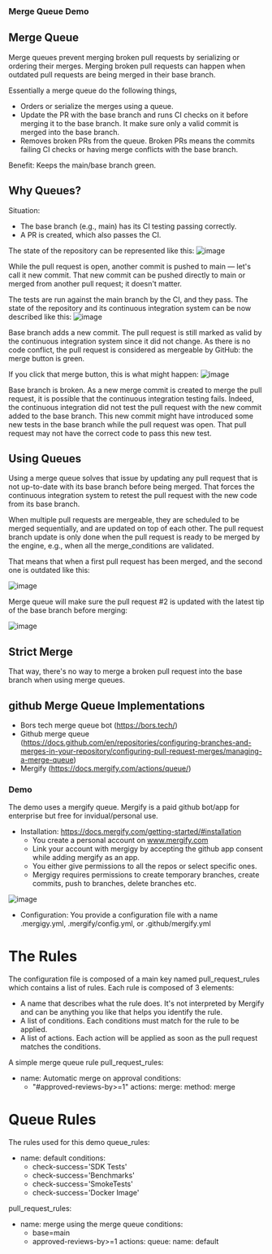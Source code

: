 ### Merge Queue Demo

## Merge Queue

Merge queues prevent merging broken pull requests by serializing or ordering their merges. Merging broken pull requests can happen when outdated pull requests are being merged in their base branch. 

Essentially a merge queue do the following things,
 - Orders or serialize the merges using a queue.
 - Update the PR with the base branch and runs CI checks on it before merging it to the base branch. It make sure only a valid commit is merged into      the base branch.
 - Removes broken PRs from the queue. Broken PRs means the commits failing CI checks or having merge conflicts with the base branch.

Benefit:
Keeps the main/base branch green.

## Why Queues?

Situation:
- The base branch (e.g., main) has its CI testing passing correctly.
- A PR is created, which also passes the CI.

The state of the repository can be represented like this:
![image](https://user-images.githubusercontent.com/59575775/213455560-a0a5d37d-deff-48af-9f2f-d9d42b342a1b.png)

While the pull request is open, another commit is pushed to main — let's call it new commit. That new commit can be pushed directly to main or merged from another pull request; it doesn't matter.

The tests are run against the main branch by the CI, and they pass. The state of the repository and its continuous integration system can be now described like this:
![image](https://user-images.githubusercontent.com/59575775/213455909-442b4af7-8cc8-455c-b3a6-8a9689b142bd.png)

Base branch adds a new commit. The pull request is still marked as valid by the continuous integration system since it did not change. As there is no code conflict, the pull request is considered as mergeable by GitHub: the merge button is green.

If you click that merge button, this is what might happen:
![image](https://user-images.githubusercontent.com/59575775/213456170-5f2271c0-dd43-43ba-aca6-4d9f0caf0d92.png)

Base branch is broken. As a new merge commit is created to merge the pull request, it is possible that the continuous integration testing fails. Indeed, the continuous integration did not test the pull request with the new commit added to the base branch. This new commit might have introduced some new tests in the base branch while the pull request was open. That pull request may not have the correct code to pass this new test.


## Using Queues

Using a merge queue solves that issue by updating any pull request that is not up-to-date with its base branch before being merged. That forces the continuous integration system to retest the pull request with the new code from its base branch.

When multiple pull requests are mergeable, they are scheduled to be merged sequentially, and are updated on top of each other. The pull request branch update is only done when the pull request is ready to be merged by the engine, e.g., when all the merge_conditions are validated.

That means that when a first pull request has been merged, and the second one is outdated like this:

![image](https://user-images.githubusercontent.com/59575775/213458215-9fb5367c-94ea-473c-842a-61fb3fdbf1f8.png)


Merge queue will make sure the pull request #2 is updated with the latest tip of the base branch before merging:

![image](https://user-images.githubusercontent.com/59575775/213458359-6107ffcc-71c4-4a6a-9cf1-28da35641b14.png)


## Strict Merge
That way, there's no way to merge a broken pull request into the base branch when using merge queues.

## github Merge Queue Implementations
- Bors tech merge queue bot (https://bors.tech/)
- Github merge queue (https://docs.github.com/en/repositories/configuring-branches-and-merges-in-your-repository/configuring-pull-request-merges/managing-a-merge-queue)
- Mergify (https://docs.mergify.com/actions/queue/)

### Demo
The demo uses a mergify queue. Mergify is a paid github bot/app for enterprise but free for invidual/personal use.
- Installation: https://docs.mergify.com/getting-started/#installation
  - You create a personal account on www.mergify.com
  - Link your account with mergigy by accepting the github app consent while adding mergify as an app.
  - You either give permissions to all the repos or select specific ones.
  - Mergigy requires permissions to create temporary branches, create commits, push to branches, delete branches etc.

![image](https://user-images.githubusercontent.com/59575775/213461070-c1ac3d3a-625c-4feb-b8c6-32aaa104e32b.png)

- Configuration: You provide a configuration file with a name .mergigy.yml, .mergify/config.yml, or .github/mergify.yml

# The Rules

The configuration file is composed of a main key named pull_request_rules which contains a list of rules.
Each rule is composed of 3 elements:
- A name that describes what the rule does. It's not interpreted by Mergify and can be anything you like that helps you identify the rule.
- A list of conditions. Each conditions must match for the rule to be applied.
- A list of actions. Each action will be applied as soon as the pull request matches the conditions.

A simple merge queue rule
pull_request_rules:
  - name: Automatic merge on approval 
    conditions:
      - "#approved-reviews-by>=1"
    actions:
      merge:
        method: merge
        
# Queue Rules
The rules used for this demo
 queue_rules:
   - name: default
     conditions:
       - check-success='SDK Tests'
       - check-success='Benchmarks'
       - check-success='SmokeTests'
       - check-success='Docker Image'

 pull_request_rules:
   - name: merge using the merge queue
     conditions:
       - base=main
       - approved-reviews-by>=1
     actions:
       queue:
         name: default
  



